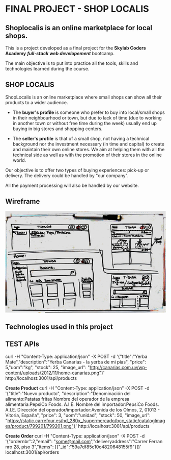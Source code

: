 # FINAL PROJECT - SHOP LOCALIS

## Shoplocalis is an online marketplace for local shops.

This is a project developed as a final project for the **Skylab Coders Academy** ***full-stack web developement*** bootcamp.

The main objective is to put into practice all the tools, skills and technologies learned during the course.

## SHOP LOCALIS

ShopLocalis is an online marketplace where small shops can show all their products to a wider audience. 
* The **buyer's profile**  is someone who prefer to buy into local/small shops in their neighbourhood or town, but due to lack of time (due to working in another town or without free time during the week) usually end up buying in big stores and shopping centers.

* The **seller's profile** is that of a small shop, not having a technical background nor the investment necessary (in time and capital) to create and maintain their own online stores. We aim at helping them with all the technical side as well as with the promotion of their stores in the online world.

Our objective is to offer two types of buying experiences: pick-up or delivery. The delivery could be handled by "our company".

All the payment processing will also be handled by our website.

## Wireframe

![First wireframe](https://github.com/hdesoto/shoplocalis/blob/master/Pre-Proyecto/Shop%20Localis%201.jpg)


## Technologies used in this project



## TEST APIs

curl -H "Content-Type: application/json" -X POST -d '{"title":"Yerba Mate","description":"Yerba Canarias - la yerba de mi pías", "price": 5,"uom":"kg", "stock": 25, "image_url": "http://canarias.com.uy/wp-content/uploads/2012/11/home-canarias.png"}' http://localhost:3001/api/products


**Create Product**
curl -H "Content-Type: application/json" -X POST -d '{"title":"Nuevo producto",
"description":"Denominación del alimento:Patatas fritas
Nombre del operador de la empresa alimentaria:PepsiCo Foods. A.I.E.
Nombre del importador:PepsiCo Foods. A.I.E.
Dirección del operador/importador:Avenida de los Olmos, 2, 01013 - Vitoria, España",
"price": 3,
"uom":"unidad",
"stock": 50,
"image_url": "https://static.carrefour.es/hd_280x_/supermercado/bcc_static/catalogImages/product/799201/799201.png"}' http://localhost:3001/api/products



**Create Order**
curl -H "Content-Type: application/json" -X POST -d '{"ordernbr":2,"email": "some@mail.com","deliveryaddress":"Carrer Ferran nro 28, piso 3","items": [{"_id":"59a7df85c10c4820648155f9"}]}' localhost:3001/api/orders